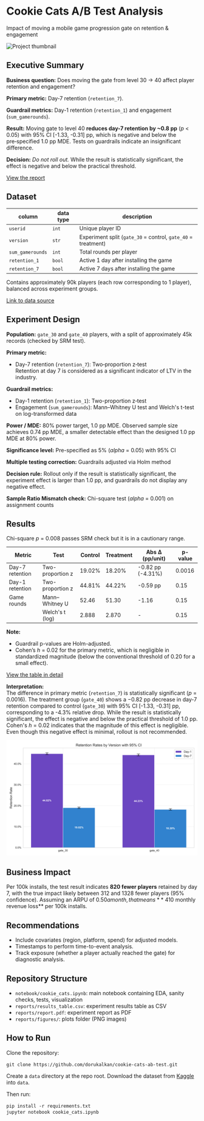 # Cookie Cats A/B Test Analysis

Impact of moving a mobile game progression gate on retention & engagement

![Project thumbnail](reports/figures/plots_grid.png)

## Executive Summary

**Business question:** Does moving the gate from level 30 → 40 affect player retention and engagement?

**Primary metric:** Day‑7 retention (`retention_7`).

**Guardrail metrics:** Day-1 retention (`retention_1`) and engagement (`sum_gamerounds`).

**Result:** Moving gate to level 40 **reduces day-7 retention by ~0.8 pp** (_p_ < 0.05) with 95% CI [-1.33, -0.31] pp, which is negative and below the pre‑specified 1.0 pp MDE. Tests on guardrails indicate an insignificant difference.

**Decision:** _Do not roll out._ While the result is statistically significant, the effect is negative and below the practical threshold.

[View the report](reports/report.pdf)

## Dataset

| column | data type | description | 
|--------|-----------|-------------|
| `userid` | `int` | Unique player ID |
| `version` | `str` | Experiment split (`gate_30` = control, `gate_40` = treatment) |
| `sum_gamerounds` | `int` | Total rounds per player |
| `retention_1` | `bool` | Active 1 day after installing the game |
| `retention_7` | `bool` | Active 7 days after installing the game |

Contains approximately 90k players (each row corresponding to 1 player), balanced across experiment groups.

[Link to data source](https://www.kaggle.com/datasets/mursideyarkin/mobile-games-ab-testing-cookie-cats)

## Experiment Design

**Population:** `gate_30` and `gate_40` players, with a split of approximately 45k records (checked by SRM test).

**Primary metric:**
- Day-7 retention (`retention_7`): Two‑proportion z‑test  
Retention at day 7 is considered as a significant indicator of LTV in the industry.

**Guardrail metrics:**
- Day-1 retention (`retention_1`): Two-proportion z‑test
- Engagement (`sum_gamerounds`): Mann–Whitney U test and Welch's t-test on log-transformed data

**Power / MDE:** 80% power target, 1.0 pp MDE. Observed sample size achieves 0.74 pp MDE, a smaller detectable effect than the designed 1.0 pp MDE at 80% power.

**Significance level:** Pre-specified as 5% (_alpha_ = 0.05) with 95% CI

**Multiple testing correction:** Guardrails adjusted via Holm method

**Decision rule:** Rollout only if the result is statistically significant, the experiment effect is larger than 1.0 pp, and guardrails do not display any negative effect.

**Sample Ratio Mismatch check:** Chi-square test (_alpha_ = 0.001) on assignment counts

## Results

Chi-square _p_ = 0.008 passes SRM check but it is in a cautionary range.

| Metric          | Test             | Control | Treatment | Abs Δ (pp/unit)   | p-value |
| --------------- | ---------------- | ------- | --------- | ----------------- | ------- |
| Day-7 retention | Two-proportion z | 19.02%  | 18.20%    | -0.82 pp (-4.31%) | 0.0016  |
| Day-1 retention | Two-proportion z | 44.81%  | 44.22%    | -0.59 pp          | 0.15    |
| Game rounds     | Mann–Whitney U   | 52.46   | 51.30     | -1.16             | 0.15    |
|                 | Welch's t (log)  | 2.888   | 2.870     | -                 | 0.15    |

**Note:** 
- Guardrail p-values are Holm-adjusted.
- Cohen’s _h_ = 0.02 for the primary metric, which is negligible in standardized magnitude (below the conventional threshold of 0.20 for a small effect).

[View the table in detail](reports/results_table.csv)

**Interpretation:**  
The difference in primary metric (`retention_7`) is statistically significant (_p_ = 0.0016). The treatment group (`gate_40`) shows a −0.82 pp decrease in day-7 retention compared to control (`gate_30`) with 95% CI [-1.33, -0.31] pp, corresponding to a -4.3% relative drop.
While the result is statistically significant, the effect is negative and below the practical threshold of 1.0 pp. Cohen's _h_ = 0.02 indicates that the magnitude of this effect is negligible. Even though this negative effect is minimal, rollout is not recommended.

![Retention bar chart](reports/figures/4.3_retention_rates_by_version_95_ci.png)

## Business Impact

Per 100k installs, the test result indicates **820 fewer players** retained by day 7, with the true impact likely between 312 and 1328 fewer players (95% confidence). Assuming an ARPU of $0.50 a month, that means **~$410  monthly revenue loss** per 100k installs.

## Recommendations

- Include covariates (region, platform, spend) for adjusted models.
- Timestamps to perform time-to-event analysis.
- Track exposure (whether a player actually reached the gate) for diagnostic analysis.

## Repository Structure

- `notebook/cookie_cats.ipynb`: main notebook containing EDA, sanity checks, tests, visualization
- `reports/results_table.csv`: experiment results table as CSV
- `reports/report.pdf`: experiment report as PDF
- `reports/figures/`: plots folder (PNG images)

## How to Run

Clone the repository:

```
git clone https://github.com/dorukalkan/cookie-cats-ab-test.git
```

Create a `data` directory at the repo root. Download the dataset from [Kaggle](https://www.kaggle.com/datasets/mursideyarkin/mobile-games-ab-testing-cookie-cats) into `data`.

Then run:

```
pip install -r requirements.txt
jupyter notebook cookie_cats.ipynb
```
